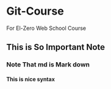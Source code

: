 # Git-Course
For El-Zero Web School Course
## This is So Important Note
### Note That md is Mark down
#### This is nice syntax
